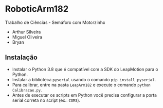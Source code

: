 # RoboticArm182

Trabalho de Ciências - Semáforo com Motorzinho

- Arthur Silveira
- Miguel Oliveira
- Bryan

## Instalação

- Instalar o Python 3.8 que é compatível com a SDK do LeapMotion para o Python.
- Instalar a biblioteca `pyserial` usando o comando `pip install pyserial`.
- Para calibrar, entre na pasta `LeapArm182` e execute o comando `python Calibracao.py`.
- Antes de executar os scripts em Python você precisa configurar a porta serial correta no script (ex.: `COM3`).

